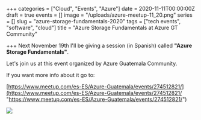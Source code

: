 +++
categories = ["Cloud", "Events", "Azure"]
date = 2020-11-11T00:00:00Z
draft = true
events = []
image = "/uploads/azure-meetup-11_20.png"
series = []
slug = "azure-storage-fundamentals-2020"
tags = ["tech events", "software", "cloud"]
title = "Azure Storage Fundamentals at Azure GT Community"

+++
Next November 19th I'll be giving a session (in Spanish) called **"Azure Storage Fundamentals"**.

Let's join us at this event organized by Azure Guatemala Community.

If you want more info about it go to:

[https://www.meetup.com/es-ES/Azure-Guatemala/events/274512821/](https://www.meetup.com/es-ES/Azure-Guatemala/events/274512821/ "https://www.meetup.com/es-ES/Azure-Guatemala/events/274512821/")

![](/uploads/azure-meetup-11_20.png)